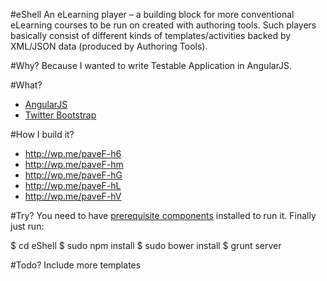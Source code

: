 #eShell
 An eLearning player – a building block for more conventional eLearning courses to be run on created with authoring tools. Such players basically consist of different kinds of templates/activities backed by XML/JSON data (produced by Authoring Tools).

#Why?
Because I wanted to write Testable Application in AngularJS.

#What?
* [AngularJS](http://angularjs.org/)
* [Twitter Bootstrap](http://twitter.github.com/bootstrap/)

#How I build it?
 * http://wp.me/paveF-h6
 * http://wp.me/paveF-hm
 * http://wp.me/paveF-hG
 * http://wp.me/paveF-hL
 * http://wp.me/paveF-hV

#Try?
You need to have [prerequisite components](http://wp.me/paveF-h6) installed to run it. Finally just run:

 $ cd eShell
 $ sudo npm install
 $ sudo bower install
 $ grunt server

#Todo?
Include more templates
